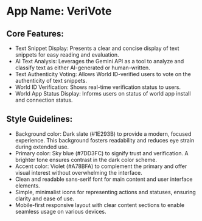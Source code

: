 # **App Name**: VeriVote

## Core Features:

- Text Snippet Display: Presents a clear and concise display of text snippets for easy reading and evaluation.
- AI Text Analysis: Leverages the Gemini API as a tool to analyze and classify text as either AI-generated or human-written.
- Text Authenticity Voting: Allows World ID-verified users to vote on the authenticity of text snippets.
- World ID Verification: Shows real-time verification status to users.
- World App Status Display: Informs users on status of world app install and connection status.

## Style Guidelines:

- Background color: Dark slate (#1E293B) to provide a modern, focused experience. This background fosters readability and reduces eye strain during extended use.
- Primary color: Sky blue (#7DD3FC) to signify trust and verification. A brighter tone ensures contrast in the dark color scheme.
- Accent color: Violet (#A78BFA) to complement the primary and offer visual interest without overwhelming the interface.
- Clean and readable sans-serif font for main content and user interface elements.
- Simple, minimalist icons for representing actions and statuses, ensuring clarity and ease of use.
- Mobile-first responsive layout with clear content sections to enable seamless usage on various devices.